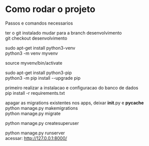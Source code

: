 # Como rodar o projeto

Passos e comandos necessarios

ter o git instalado
mudar para a branch desenvolvimento  
git checkout desenvolvimento  


sudo apt-get install python3-venv  
python3 -m venv myvenv

source myvenv/bin/activate  


sudo apt-get install python3-pip  
python3 -m pip install --upgrade pip  


primeiro realizar a instalacao e configuracao do banco de dados  
pip install -r requirements.txt  

apagar as migrations existentes nos apps, deixar __init__.py e __pycache__  
python manage.py makemigrations  
python manage.py migrate  

python manage.py createsuperuser  


python manage.py runserver  
acessar: http://127.0.0.1:8000/  